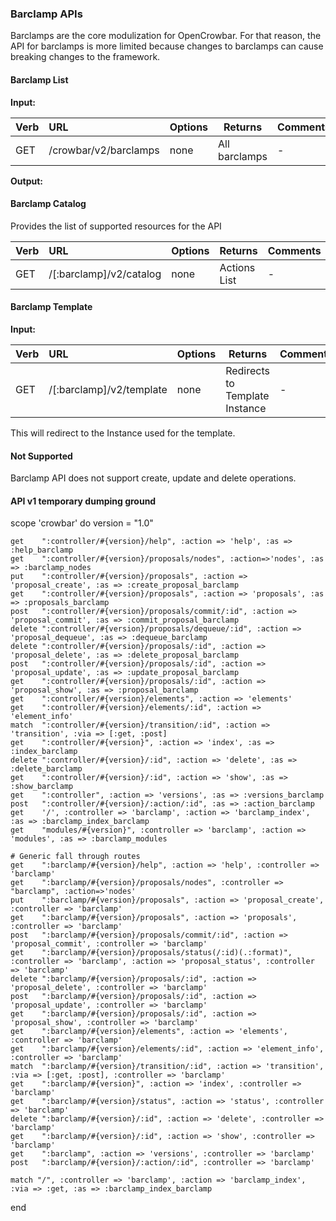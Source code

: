 ### Barclamp APIs

Barclamps are the core modulization for OpenCrowbar.  For that reason, the API for barclamps is more limited because changes to barclamps can cause breaking changes to the framework.

#### Barclamp List

**Input:**

| Verb | URL | Options | Returns | Comments |
|:------|:-----------------------|--------|--------|:----------------|
| GET | /crowbar/v2/barclamps | none | All barclamps | - | 

**Output:**

#### Barclamp Catalog

Provides the list of supported resources for the API

| Verb | URL | Options | Returns | Comments |
|:------|:-----------------------|--------|--------|:----------------|
| GET | /[:barclamp]/v2/catalog | none | Actions List | - | 

#### Barclamp Template

**Input:**

| Verb | URL | Options | Returns | Comments |
|:------|:-----------------------|--------|--------|:----------------|
| GET | /[:barclamp]/v2/template | none | Redirects to Template Instance | - | 

This will redirect to the Instance used for the template.


#### Not Supported

Barclamp API does not support create, update and delete operations.

#### API v1 temporary dumping ground

 scope 'crowbar' do
    version = "1.0"

    get    ":controller/#{version}/help", :action => 'help', :as => :help_barclamp
    get    ":controller/#{version}/proposals/nodes", :action=>'nodes', :as => :barclamp_nodes
    put    ":controller/#{version}/proposals", :action => 'proposal_create', :as => :create_proposal_barclamp
    get    ":controller/#{version}/proposals", :action => 'proposals', :as => :proposals_barclamp
    post   ":controller/#{version}/proposals/commit/:id", :action => 'proposal_commit', :as => :commit_proposal_barclamp
    delete ":controller/#{version}/proposals/dequeue/:id", :action => 'proposal_dequeue', :as => :dequeue_barclamp
    delete ":controller/#{version}/proposals/:id", :action => 'proposal_delete', :as => :delete_proposal_barclamp
    post   ":controller/#{version}/proposals/:id", :action => 'proposal_update', :as => :update_proposal_barclamp
    get    ":controller/#{version}/proposals/:id", :action => 'proposal_show', :as => :proposal_barclamp
    get    ":controller/#{version}/elements", :action => 'elements'
    get    ":controller/#{version}/elements/:id", :action => 'element_info'
    match  ":controller/#{version}/transition/:id", :action => 'transition', :via => [:get, :post]
    get    ":controller/#{version}", :action => 'index', :as => :index_barclamp
    delete ":controller/#{version}/:id", :action => 'delete', :as => :delete_barclamp
    get    ":controller/#{version}/:id", :action => 'show', :as => :show_barclamp
    get    ":controller", :action => 'versions', :as => :versions_barclamp
    post   ":controller/#{version}/:action/:id", :as => :action_barclamp
    get    '/', :controller => 'barclamp', :action => 'barclamp_index', :as => :barclamp_index_barclamp
    get    "modules/#{version}", :controller => 'barclamp', :action => 'modules', :as => :barclamp_modules
            
    # Generic fall through routes
    get    ":barclamp/#{version}/help", :action => 'help', :controller => 'barclamp'
    get    ":barclamp/#{version}/proposals/nodes", :controller => "barclamp", :action=>'nodes'
    put    ":barclamp/#{version}/proposals", :action => 'proposal_create', :controller => 'barclamp'
    get    ":barclamp/#{version}/proposals", :action => 'proposals', :controller => 'barclamp'
    post   ":barclamp/#{version}/proposals/commit/:id", :action => 'proposal_commit', :controller => 'barclamp'
    get    ":barclamp/#{version}/proposals/status(/:id)(.:format)", :controller => 'barclamp', :action => 'proposal_status', :controller => 'barclamp'
    delete ":barclamp/#{version}/proposals/:id", :action => 'proposal_delete', :controller => 'barclamp'
    post   ":barclamp/#{version}/proposals/:id", :action => 'proposal_update', :controller => 'barclamp'
    get    ":barclamp/#{version}/proposals/:id", :action => 'proposal_show', :controller => 'barclamp'
    get    ":barclamp/#{version}/elements", :action => 'elements', :controller => 'barclamp'
    get    ":barclamp/#{version}/elements/:id", :action => 'element_info', :controller => 'barclamp'
    match  ":barclamp/#{version}/transition/:id", :action => 'transition', :via => [:get, :post], :controller => 'barclamp'
    get    ":barclamp/#{version}", :action => 'index', :controller => 'barclamp'
    get    ":barclamp/#{version}/status", :action => 'status', :controller => 'barclamp'
    delete ":barclamp/#{version}/:id", :action => 'delete', :controller => 'barclamp'
    get    ":barclamp/#{version}/:id", :action => 'show', :controller => 'barclamp'
    get    ":barclamp", :action => 'versions', :controller => 'barclamp'
    post   ":barclamp/#{version}/:action/:id", :controller => 'barclamp'

    match "/", :controller => 'barclamp', :action => 'barclamp_index', :via => :get, :as => :barclamp_index_barclamp
        
  end
